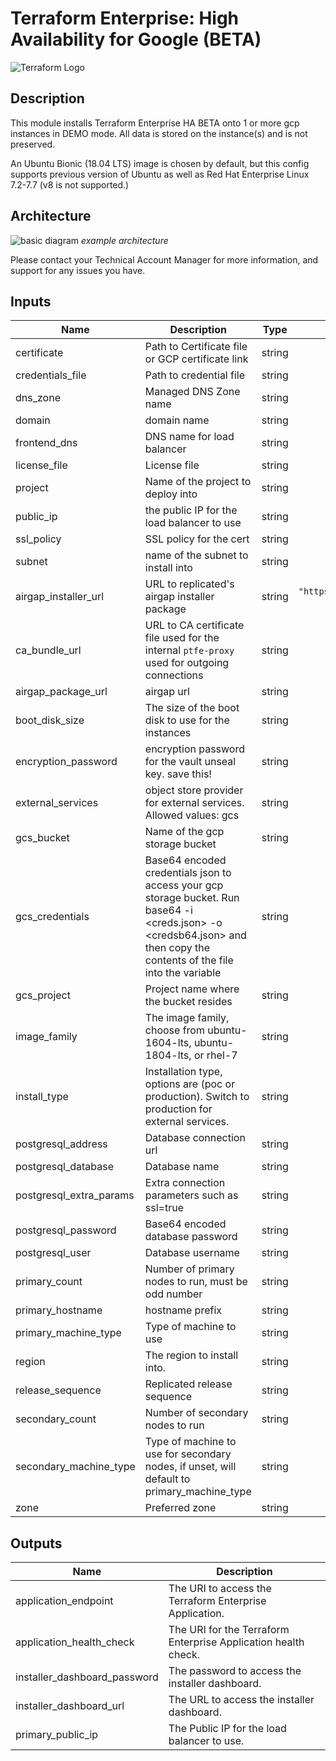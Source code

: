 # Terraform Enterprise: High Availability for Google (BETA)

![Terraform Logo](https://github.com/hashicorp/terraform-google-terraform-enterprise/blob/master/assets/TerraformLogo.png?raw=true)

## Description

This module installs Terraform Enterprise HA BETA onto 1 or more gcp instances in DEMO mode. All data is stored on the instance(s) and is not preserved.

An Ubuntu Bionic (18.04 LTS) image is chosen by default, but this config supports previous version of Ubuntu as well as Red Hat Enterprise Linux 7.2-7.7 (v8 is not supported.)

## Architecture

![basic diagram](https://github.com/hashicorp/terraform-google-terraform-enterprise/blob/v0.0.1-beta/assets/gcp_diagram.jpg?raw=true)
_example architecture_

Please contact your Technical Account Manager for more information, and support for any issues you have.

## Inputs

| Name | Description | Type | Default | Required |
|------|-------------|:----:|:-----:|:-----:|
| certificate | Path to Certificate file or GCP certificate link | string | n/a | yes |
| credentials\_file | Path to credential file | string | n/a | yes |
| dns\_zone | Managed DNS Zone name | string | n/a | yes |
| domain | domain name | string | n/a | yes |
| frontend\_dns | DNS name for load balancer | string | n/a | yes |
| license\_file | License file | string | n/a | yes |
| project | Name of the project to deploy into | string | n/a | yes |
| public\_ip | the public IP for the load balancer to use | string | n/a | yes |
| ssl\_policy | SSL policy for the cert | string | n/a | yes |
| subnet | name of the subnet to install into | string | n/a | yes |
| airgap\_installer\_url | URL to replicated's airgap installer package | string | `"https://install.terraform.io/installer/replicated-v5.tar.gz"` | no |
| ca_bundle_url | URL to CA certificate file used for the internal `ptfe-proxy` used for outgoing connections| string | `"none"` | no |
| airgap\_package\_url | airgap url | string | `"none"` | no |
| boot\_disk\_size | The size of the boot disk to use for the instances | string | `"40"` | no |
| encryption\_password | encryption password for the vault unseal key. save this! | string | `""` | no |
| external\_services | object store provider for external services. Allowed values: gcs | string | `""` | no |
| gcs\_bucket | Name of the gcp storage bucket | string | `""` | no |
| gcs\_credentials | Base64 encoded credentials json to access your gcp storage bucket. Run base64 -i <creds.json> -o <credsb64.json> and then copy the contents of the file into the variable | string | `""` | no |
| gcs\_project | Project name where the bucket resides | string | `""` | no |
| image\_family | The image family, choose from ubuntu-1604-lts, ubuntu-1804-lts, or rhel-7 | string | `"ubuntu-1804-lts"` | no |
| install\_type | Installation type, options are (poc or production). Switch to production for external services. | string | `"poc"` | no |
| postgresql\_address | Database connection url | string | `""` | no |
| postgresql\_database | Database name | string | `""` | no |
| postgresql\_extra\_params | Extra connection parameters such as ssl=true | string | `""` | no |
| postgresql\_password | Base64 encoded database password | string | `""` | no |
| postgresql\_user | Database username | string | `""` | no |
| primary\_count | Number of primary nodes to run, must be odd number | string | `"1"` | no |
| primary\_hostname | hostname prefix | string | `"ptfe-primary"` | no |
| primary\_machine\_type | Type of machine to use | string | `"n1-standard-4"` | no |
| region | The region to install into. | string | `"us-central1"` | no |
| release\_sequence | Replicated release sequence | string | `"latest"` | no |
| secondary\_count | Number of secondary nodes to run | string | `"0"` | no |
| secondary\_machine\_type | Type of machine to use for secondary nodes, if unset, will default to primary_machine_type | string | `"n1-standard-4"` | no |
| zone | Preferred zone | string | `"us-central1-a"` | no |

## Outputs

| Name | Description |
|------|-------------|
| application\_endpoint | The URI to access the Terraform Enterprise Application. |
| application\_health\_check | The URI for the Terraform Enterprise Application health check. |
| installer\_dashboard\_password | The password to access the installer dashboard. |
| installer\_dashboard\_url | The URL to access the installer dashboard. |
| primary\_public\_ip | The Public IP for the load balancer to use. |
